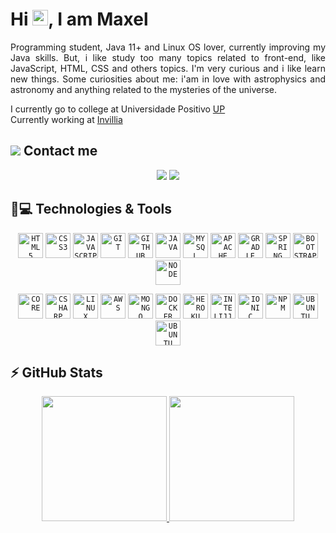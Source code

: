 <h1 align = "justify"> Hi <img src="https://media.giphy.com/media/hvRJCLFzcasrR4ia7z/giphy.gif" width="25px">, I am Maxel</h1>
<p align = "justify">
  Programming student, Java 11+ and Linux OS lover, currently improving my Java skills. But, i like study too many topics related to front-end, like JavaScript, HTML,   CSS and others topics. I'm very curious and i like learn new things. Some curiosities about me: i'am in love with astrophysics and astronomy and          anything related to the mysteries of the universe.
</p>

I currently go to college at Universidade Positivo [UP](https://www.up.edu.br/) <br/>
Currently working at [Invillia](https://invillia.com/global-growth-framework/)

## <img src="https://img.icons8.com/external-flatart-icons-lineal-color-flatarticons/25/undefined/external-message-contact-flatart-icons-lineal-color-flatarticons.png"/> Contact me

<p align="center">
  <a href="https://www.instagram.com/maxudsom/" target="blank"><img src="https://img.icons8.com/bubbles/150/undefined/instagram-new--v2.png"/></a>
  <a href="https://www.linkedin.com/in/maxel-udson-b7b65b203/" target="blank"><img src="https://img.icons8.com/bubbles/150/undefined/linkedin.png"/></a>
</p>

## 🚀💻 Technologies & Tools

<p align="center">
  <code><img width="40px" src="https://cdn.jsdelivr.net/gh/devicons/devicon/icons/html5/html5-original-wordmark.svg" title = "HTML5"/></code>
  <code><img width="40px" src="https://cdn.jsdelivr.net/gh/devicons/devicon/icons/css3/css3-original-wordmark.svg" title = "CSS3"/></code>
  <code><img width="40px" src="https://cdn.jsdelivr.net/gh/devicons/devicon/icons/javascript/javascript-original.svg" title = "JAVASCRIPT"/></code>
  <code><img width="40px" src="https://cdn.jsdelivr.net/gh/devicons/devicon/icons/git/git-original.svg" title = "GIT"/></code>
  <code><img width="40px" src="https://cdn.jsdelivr.net/gh/devicons/devicon/icons/github/github-original.svg" title = "GITHUB"/></code>
  <code><img width="40px" src="https://cdn.jsdelivr.net/gh/devicons/devicon/icons/java/java-original.svg" title = "JAVA"/></code>
  <code><img width="40px" src="https://cdn.jsdelivr.net/gh/devicons/devicon/icons/mysql/mysql-original.svg" title = "MYSQL"/></code>
  <code><img width="40px" src="https://cdn.jsdelivr.net/gh/devicons/devicon/icons/apache/apache-original-wordmark.svg" title = "APACHE"/></code>
  <code><img width="40px" src="https://cdn.jsdelivr.net/gh/devicons/devicon/icons/gradle/gradle-plain.svg" title = "GRADLE"/></code>
  <code><img width="40px" src="https://cdn.jsdelivr.net/gh/devicons/devicon/icons/spring/spring-original.svg" title = "SPRING"/></code>
  <code><img width="40px" src="https://cdn.jsdelivr.net/gh/devicons/devicon/icons/bootstrap/bootstrap-original.svg" title = "BOOTSTRAP"/></code>
  <code><img width="40px" src="https://cdn.jsdelivr.net/gh/devicons/devicon/icons/nodejs/nodejs-original.svg" title = "NODE"/></code>
</p>
<p align="center">
  <code><img width="40px" src="https://cdn.jsdelivr.net/gh/devicons/devicon/icons/dotnetcore/dotnetcore-original.svg" title = "CORE"/></code>
  <code><img width="40px" src="https://cdn.jsdelivr.net/gh/devicons/devicon/icons/csharp/csharp-original.svg" title = "CSHARP"/></code>
  <code><img width="40px" src="https://cdn.jsdelivr.net/gh/devicons/devicon/icons/linux/linux-original.svg" title = "LINUX"/></code>
  <code><img width="40px" src="https://cdn.jsdelivr.net/gh/devicons/devicon/icons/amazonwebservices/amazonwebservices-original.svg" title = "AWS"/></code>
  <code><img width="40px" src="https://cdn.jsdelivr.net/gh/devicons/devicon/icons/mongodb/mongodb-original.svg" title = "MONGO"/></code>
  <code><img width="40px" src="https://cdn.jsdelivr.net/gh/devicons/devicon/icons/docker/docker-original.svg" title = "DOCKER"/></code>
  <code><img width="40px" src="https://cdn.jsdelivr.net/gh/devicons/devicon/icons/heroku/heroku-plain.svg" title = "HEROKU"/></code>
  <code><img width="40px" src="https://cdn.jsdelivr.net/gh/devicons/devicon/icons/intellij/intellij-original.svg" title = "INTELIJJ"/></code>
  <code><img width="40px" src="https://cdn.jsdelivr.net/gh/devicons/devicon/icons/ionic/ionic-original.svg" title = "IONIC"/></code>
  <code><img width="40px" src="https://cdn.jsdelivr.net/gh/devicons/devicon/icons/npm/npm-original-wordmark.svg" title = "NPM"/></code>
  <code><img width="40px" src="https://cdn.jsdelivr.net/gh/devicons/devicon/icons/ubuntu/ubuntu-plain.svg" title = "UBUNTU"/></code>
  <code><img width="40px" src="https://cdn.jsdelivr.net/gh/devicons/devicon/icons/vscode/vscode-original.svg" title = "UBUNTU"/></code>
</p>
         
## ⚡ GitHub Stats
<p align="center">
  <a href="https://github.com/Maxel-Uds">
    <img height="200em" src="https://github-readme-stats-eight-theta.vercel.app/api?username=Maxel-Uds&show_icons=true&theme=algolia&include_all_commits=true&count_private=true"/>
    <img height="200em" src="https://github-readme-stats-eight-theta.vercel.app/api/top-langs/?username=Maxel-Uds&layout=compact&langs_count=8&theme=algolia"/>
  </a>
</p>
